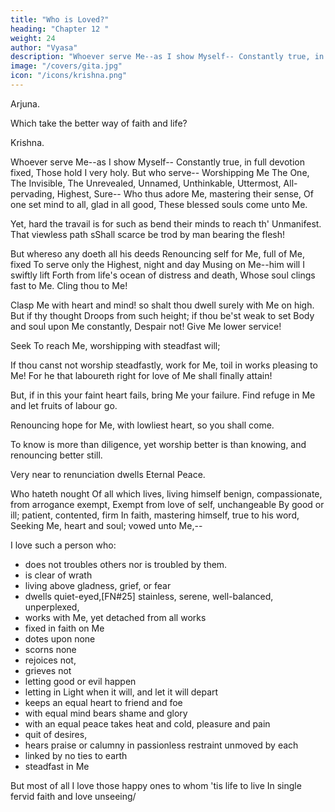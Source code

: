 ```yaml
---
title: "Who is Loved?"
heading: "Chapter 12 "
weight: 24
author: "Vyasa"
description: "Whoever serve Me--as I show Myself-- Constantly true, in full devotion fixed"
image: "/covers/gita.jpg"
icon: "/icons/krishna.png"
---
```



Arjuna.

<!-- Lord! of the men who serve Thee--true in heart--
As God revealed; and of the men who serve,
Worshipping Thee Unrevealed, Unbodied, Far, -->
Which take the better way of faith and life?

Krishna.

Whoever serve Me--as I show Myself-- Constantly true, in full devotion fixed,
Those hold I very holy. But who serve--
Worshipping Me The One, The Invisible,
The Unrevealed, Unnamed, Unthinkable,
Uttermost, All-pervading, Highest, Sure--
Who thus adore Me, mastering their sense,
Of one set mind to all, glad in all good,
These blessed souls come unto Me.

Yet, hard the travail is for such as bend their minds to reach th' Unmanifest. That viewless path sShall scarce be trod by man bearing the flesh! 

But whereso any doeth all his deeds Renouncing self for Me, full of Me, fixed
To serve only the Highest, night and day Musing on Me--him will I swiftly lift
Forth from life's ocean of distress and death, Whose soul clings fast to Me. Cling thou to Me!

Clasp Me with heart and mind! so shalt thou dwell surely with Me on high. But if thy thought
Droops from such height; if thou be'st weak to set Body and soul upon Me constantly,
Despair not! Give Me lower service! 

Seek To reach Me, worshipping with steadfast will;

If thou canst not worship steadfastly, work for Me, toil in works pleasing to Me!
For he that laboureth right for love of Me shall finally attain! 

But, if in this your faint heart fails, bring Me your failure. Find refuge in Me and let fruits of labour go.

Renouncing hope for Me, with lowliest heart, so you shall come. 

To know is more than diligence, yet worship better is than knowing, and renouncing better still.

Very near to renunciation dwells Eternal Peace. 

Who hateth nought
Of all which lives, living himself benign,
compassionate, from arrogance exempt,
Exempt from love of self, unchangeable
By good or ill; patient, contented, firm
In faith, mastering himself, true to his word,
Seeking Me, heart and soul; vowed unto Me,--

I love such a person who:
- does not troubles others nor is troubled by them. 
- is clear of wrath
- living above gladness, grief, or fear
- dwells quiet-eyed,[FN#25] stainless, serene, well-balanced, unperplexed,
- works with Me, yet detached from all works
- fixed in faith on Me
- dotes upon none
- scorns none
- rejoices not,
- grieves not
- letting good or evil happen
- letting in Light when it will, and let it will depart
- keeps an equal heart to friend and foe
- with equal mind bears shame and glory
- with an equal peace takes heat and cold, pleasure and pain
- quit of desires,
- hears praise or calumny in passionless restraint unmoved by each
- linked by no ties to earth
- steadfast in Me

But most of all I love those happy ones to whom 'tis life to live
In single fervid faith and love unseeing/




